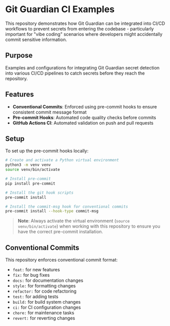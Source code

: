 # Git Guardian CI Examples

This repository demonstrates how Git Guardian can be integrated into CI/CD workflows to prevent secrets from entering the codebase - particularly important for "vibe coding" scenarios where developers might accidentally commit sensitive information.

## Purpose

Examples and configurations for integrating Git Guardian secret detection into various CI/CD pipelines to catch secrets before they reach the repository.

## Features

- **Conventional Commits**: Enforced using pre-commit hooks to ensure consistent commit message format
- **Pre-commit Hooks**: Automated code quality checks before commits
- **GitHub Actions CI**: Automated validation on push and pull requests

## Setup

To set up the pre-commit hooks locally:

```bash
# Create and activate a Python virtual environment
python3 -m venv venv
source venv/bin/activate

# Install pre-commit
pip install pre-commit

# Install the git hook scripts
pre-commit install

# Install the commit-msg hook for conventional commits
pre-commit install --hook-type commit-msg
```

> **Note**: Always activate the virtual environment (`source venv/bin/activate`) when working with this repository to ensure you have the correct pre-commit installation.

## Conventional Commits

This repository enforces conventional commit format:
- `feat:` for new features
- `fix:` for bug fixes
- `docs:` for documentation changes
- `style:` for formatting changes
- `refactor:` for code refactoring
- `test:` for adding tests
- `build:` for build system changes
- `ci:` for CI configuration changes
- `chore:` for maintenance tasks
- `revert:` for reverting changes
